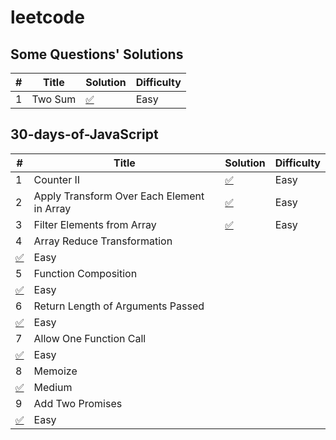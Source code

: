 # leetcode

## Some Questions' Solutions

| # | Title | Solution | Difficulty |
|---| ----- | -------- | ---------- |
| 1 | Two Sum |  [✅](./solutions/typescript/twoSum/twoSum.ts) | Easy |


## 30-days-of-JavaScript

| # | Title | Solution | Difficulty |
|---| ----- | -------- | ---------- |
| 1 | Counter II |  [✅](./30-days-of-JS/counter-ii/counter.ts) | Easy |
| 2 | Apply Transform Over Each Element in Array |  [✅](./30-days-of-JS/apply-transform-over-each-element-in-array/solution.ts) | Easy |
| 3 | Filter Elements from Array |  [✅](./30-days-of-JS/filter-elements-from-array/solution.ts) | Easy |
| 4 | Array Reduce Transformation
 |  [✅](./30-days-of-JS/array-reduce-transformation/solution.ts) | Easy |
| 5 | Function Composition
 |  [✅](./30-days-of-JS/function-composition/solution.ts) | Easy |
| 6 | Return Length of Arguments Passed
 |  [✅](./30-days-of-JS/return-length-of-arguments-passed/solution.ts) | Easy |
| 7 | Allow One Function Call
 |  [✅](./30-days-of-JS/allow-one-function-call/solution.ts) | Easy |
| 8 | Memoize
 |  [✅](./30-days-of-JS/memoize/solution.ts) | Medium |
| 9 | Add Two Promises
 |  [✅](./30-days-of-JS/add-two-promises/solution.ts) | Easy |

